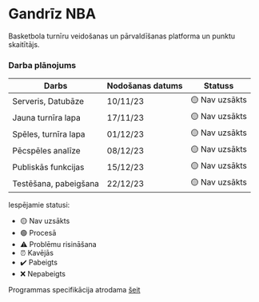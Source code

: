 # Gandrīz NBA
Basketbola turnīru veidošanas un pārvaldīšanas platforma un punktu skaitītājs.

### Darba plānojums
| Darbs                 | Nodošanas datums | Statuss       |
| --------------------- | ---------------- | ------------- |
| Serveris, Datubāze    | 10/11/23         | 🟡 Nav uzsākts |
| Jauna turnīra lapa    | 17/11/23         | 🟡 Nav uzsākts |
| Spēles, turnīra lapa  | 01/12/23         | 🟡 Nav uzsākts |
| Pēcspēles analīze     | 08/12/23         | 🟡 Nav uzsākts |
| Publiskās funkcijas   | 15/12/23         | 🟡 Nav uzsākts |
| Testēšana, pabeigšana | 22/12/23         | 🟡 Nav uzsākts |

Iespējamie statusi:
* 🟡 Nav uzsākts
* 🟢 Procesā
* ⚠️ Problēmu risināšana
* ⏰ Kavējās
* ✔️ Pabeigts
* ❌ Nepabeigts

Programmas specifikācija atrodama <a href="https://docs.google.com/document/d/16QZTRbVObPyVj2u85zrhH_flcDA147wP-Pd8uMu7Uj8/edit#heading=h.y6c23nxmcb8a">šeit</a>
